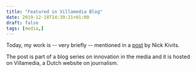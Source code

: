 ```yaml
---
title: "Featured in Villamedia Blog"
date: 2019-12-18T14:39:21+01:00
draft: false
tags: [media,]
---
```


Today, my work is -- very briefly -- mentioned in a [post](https://www.villamedia.nl/artikel/de-toekomst-van-chatbots) by Nick Kivits.

The post is part of a blog series on innovation in the media and it is hosted on Villamedia, a
Dutch website on journalism.
